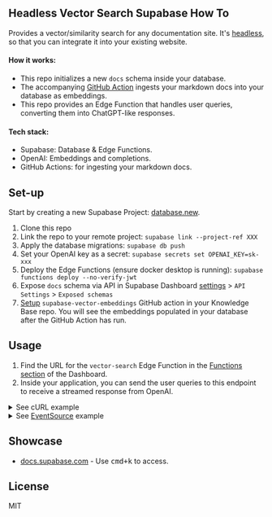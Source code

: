 ## Headless Vector Search Supabase How To

Provides a vector/similarity search for any documentation site. It's [headless](https://en.wikipedia.org/wiki/Headless_software), so that you can integrate it into your existing website.

#### How it works:

- This repo initializes a new `docs` schema inside your database.
- The accompanying [GitHub Action](https://github.com/supabase/supabase-vector-embeddings-github-action) ingests your markdown docs into your database as embeddings.
- This repo provides an Edge Function that handles user queries, converting them into ChatGPT-like responses.

#### Tech stack:

- Supabase: Database & Edge Functions.
- OpenAI: Embeddings and completions.
- GitHub Actions: for ingesting your markdown docs.

## Set-up

Start by creating a new Supabase Project: [database.new](https://database.new).

1. Clone this repo 
2. Link the repo to your remote project: `supabase link --project-ref XXX`
3. Apply the database migrations: `supabase db push`
4. Set your OpenAI key as a secret: `supabase secrets set OPENAI_KEY=sk-xxx`
5. Deploy the Edge Functions (ensure docker desktop is running): `supabase functions deploy --no-verify-jwt`
6. Expose `docs` schema via API in Supabase Dashboard [settings](https://app.supabase.com/project/_/settings/api) > `API Settings` > `Exposed schemas`
7. [Setup](https://github.com/supabase/supabase-vector-embeddings-github-action#use) `supabase-vector-embeddings` GitHub action in your Knowledge Base repo. You will see the embeddings populated in your database after the GitHub Action has run.

## Usage

1. Find the URL for the `vector-search` Edge Function in the [Functions section](https://app.supabase.com/project/_/functions) of the Dashboard.
2. Inside your application, you can send the user queries to this endpoint to receive a streamed response from OpenAI.

<details>
 <summary>See cURL example</summary>

```bash
 curl -i --location --request GET 'https://your-project-ref.functions.supabase.co/vector-search?query=What%27s+Supabase%3F'
```

</details>

<details>
 <summary>See <a href="https://developer.mozilla.org/en-US/docs/Web/API/EventSource">EventSource</a> example</summary>


```ts
const onSubmit = (e: Event) => {
  e.preventDefault()
  answer.value = ""
  isLoading.value = true

  const query = new URLSearchParams({ query: inputRef.current!.value })
  const projectUrl = `https://your-project-ref.functions.supabase.co`
  const queryURL = `${projectURL}/${query}`
  const eventSource = new EventSource(queryURL)

  eventSource.addEventListener("error", (err) => {
    isLoading.value = false
    console.error(err)
  })
  
  eventSource.addEventListener("message", (e: MessageEvent) => {
    isLoading.value = false

    if (e.data === "[DONE]") {
      eventSource.close()
      return
    }

    const completionResponse: CreateCompletionResponse = JSON.parse(e.data)
    const text = completionResponse.choices[0].text

    answer.value += text
  });

  isLoading.value = true
}
```

</details>


## Showcase

- [docs.supabase.com](https://supabase.com/docs) - Use <kbd>cmd+k</kbd> to access.

## License

MIT
